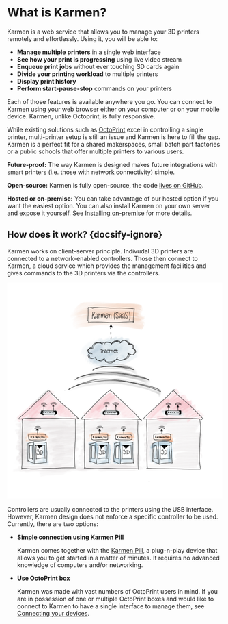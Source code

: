 # What is Karmen?

Karmen is a web service that allows you to manage your 3D printers remotely
and effortlessly. Using it, you will be able to:

* **Manage multiple printers** in a single web interface
* **See how your print is progressing** using live video stream
* **Enqueue print jobs** without ever touching SD cards again
* **Divide your printing workload** to multiple printers
* **Display print history**
* **Perform start-pause-stop** commands on your printers

Each of those features is available anywhere you go. You can connect to Karmen
using your web browser either on your computer or on your mobile device. Karmen,
unlike Octoprint, is fully responsive.

While existing solutions such as [OctoPrint](https://octoprint.org>) excel in
controlling a single printer, multi-printer setup is still an issue and Karmen
is here to fill the gap. Karmen is a perfect fit for a shared makerspaces, small batch
part factories or a public schools that offer multiple printers to various
users.

**Future-proof:** The way Karmen is designed makes future integrations with smart printers
(i.e. those with network connectivity) simple.

**Open-source:** Karmen is fully open-source, the code [lives on GitHub](https://github.com/fragaria/karmen).

**Hosted or on-premise:** You can take advantage of our hosted option if you want the easiest option. You can also install Karmen
on your own server and expose it yourself. See [Installing on-premise](on-premise.md) for more details.

## How does it work? {docsify-ignore}

Karmen works on client-server principle. Indivudal 3D printers are connected to
a network-enabled controllers. Those then connect to Karmen, a cloud service
which provides the management facilities and gives commands to the 3D printers
via the controllers.

![Karmen](_media/karmen-schema.png ':size=600')

Controllers are usually connected to the printers using the USB interface.
However, Karmen design does not enforce a specific controller to be used. Currently,
there are two options:

* **Simple connection using Karmen Pill**

    Karmen comes together with the [Karmen Pill](pill-getting-started.md), a
    plug-n-play device that allows you to get started in a matter of minutes. It
    requires no advanced knowledge of computers and/or networking.

* **Use OctoPrint box**

    Karmen was made with vast numbers of OctoPrint users in mind. If you are in
    possession of one or multiple OctoPrint boxes and would like to connect to Karmen to
    have a single interface to manage them, see [Connecting your
    devices](connecting-your-devices.md#connecting-octoprint-enabled-device).
